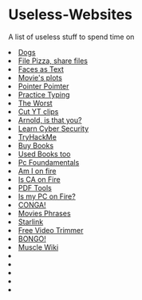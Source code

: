 # Useless-Websites


A list of useless stuff to spend time on 

<li> <a href="https://www.omfgdogs.com/" target="_blank"> Dogs</a> </li>



<li> <a href="https://file.pizza/" target="_blank">File Pizza, share files </a> </li>

<li> <a href="https://textfac.es/" target="_blank"> Faces as Text</a> </li>

<li> <a href="https://skempin.github.io/reactjs-tmdb-app/" target="_blank"> Movie's plots</a> </li>

<li> <a href="https://pointerpointer.com/" target="_blank">Pointer Poimter </a> </li>

<li> <a href="https://www.typelit.io/" target="_blank">Practice Typing </a> </li>

<li> <a href="https://www.theworldsworstwebsiteever.com/" target="_blank"> The Worst</a> </li>

<li> <a href="https://ytcutter.net/" target="_blank">Cut YT clips </a> </li>

<li> <a href="http://111111111111111111111111111111111111111111111111111111111111.com/" target="_blank">Arnold, is that you? </a> </li>

<li> <a href="https://pwn.college/" target="_blank"> Learn Cyber Security</a> </li>

<li> <a href="https://pwn.college/" target="_blank"> TryHackMe</a> </li>

<li> <a href="https://www.betterworldbooks.com/" target="_blank"> Buy Books</a> </li>

<li> <a href="https://www.thriftbooks.com/" target="_blank">Used Books too </a> </li>

<li> <a href="https://gamehacking.academy/lesson/1/1" target="_blank"> Pc Foundamentals</a> </li>

<li> <a href="https://www.ismycomputeronfire.com/" target="_blank">Am I on fire </a> </li>

<li> <a href="http://iscaliforniaonfire.com/" target="_blank">Is CA on Fire </a> </li>

<li> <a href="https://tinywow.com/" target="_blank">PDF Tools </a> </li>

<li> <a href="http://ismycomputeron.com/" target="_blank"> Is my PC on Fire?</a> </li>

<li> <a href="https://matias.ma/nsfw/" target="_blank">CONGA! </a> </li>

<li> <a href="https://www.playphrase.me/" target="_blank"> Movies Phrases</a>   </li>

<li> <a href="https://starlink.sx/" target="_blank"> Starlink </a> </li>

<li> <a href="https://online-video-cutter.com/" target="_blank">Free Video Trimmer </a> </li>


<li> <a href="https://bongo.cat/" target="_blank"> BONGO!</a> </li>

<li> <a href="https://musclewiki.com/" target="_blank">Muscle Wiki</a> </li>

<li> <a href="" target="_blank"> </a> </li>

<li> <a href="" target="_blank"> </a> </li>

<li> <a href="" target="_blank"> </a> </li>

<li> <a href="" target="_blank"> </a> </li>

<li> <a href="" target="_blank"> </a> </li>
